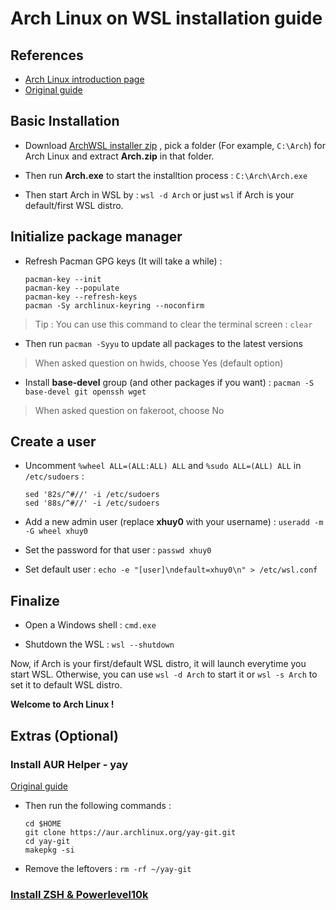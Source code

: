 # Arch Linux on WSL installation guide
## References  
- [Arch Linux introduction page](https://wiki.archlinux.org/title/Arch_Linux)  
- [Original guide](https://gist.github.com/ld100/3376435a4bb62ca0906b0cff9de4f94b)  

## Basic Installation  
- Download [ArchWSL installer zip](https://github.com/yuk7/ArchWSL/releases/latest) , pick a folder (For example, ```C:\Arch```) for Arch Linux and extract **Arch.zip** in that folder.  
  
- Then run **Arch.exe** to start the installtion process : ```C:\Arch\Arch.exe```

- Then start Arch in WSL by : ```wsl -d Arch``` or just ```wsl``` if Arch is your default/first WSL distro.  
  
## Initialize package manager  
- Refresh Pacman GPG keys (It will take a while) :    
  ```
  pacman-key --init
  pacman-key --populate
  pacman-key --refresh-keys
  pacman -Sy archlinux-keyring --noconfirm  
  ```
> Tip : You can use this command to clear the terminal screen : ```clear```  
  
- Then run `pacman -Syyu` to update all packages to the latest versions  
> When asked question on hwids, choose Yes (default option)  

- Install **base-devel** group (and other packages if you want) : `pacman -S base-devel git openssh wget`  
> When asked question on fakeroot, choose No  

## Create a user  
- Uncomment `%wheel ALL=(ALL:ALL) ALL` and `%sudo ALL=(ALL) ALL` in `/etc/sudoers` :  
  ```  
  sed '82s/^#//' -i /etc/sudoers  
  sed '88s/^#//' -i /etc/sudoers  
  ```  
  
- Add a new admin user (replace **xhuy0** with your username) : `useradd -m -G wheel xhuy0`  
  
- Set the password for that user : `passwd xhuy0`  
  
- Set default user : `echo -e "[user]\ndefault=xhuy0\n" > /etc/wsl.conf`  

## Finalize  
- Open a Windows shell : `cmd.exe`  
  
- Shutdown the WSL : `wsl --shutdown`  
  
Now, if Arch is your first/default WSL distro, it will launch everytime you start WSL. 
Otherwise, you can use `wsl -d Arch` to start it or `wsl -s Arch` to set it to default WSL distro.

**Welcome to Arch Linux !**  
## Extras (Optional)
### Install AUR Helper - yay
[Original guide](https://www.tecmint.com/install-yay-aur-helper-in-arch-linux-and-manjaro/)  
- Then run the following commands :  
  ```  
  cd $HOME  
  git clone https://aur.archlinux.org/yay-git.git  
  cd yay-git  
  makepkg -si  
  ```  
- Remove the leftovers : `rm -rf ~/yay-git`  
  
### [Install ZSH & Powerlevel10k](https://github.com/xhuy0404/tech-tips/blob/main/Windows%20Subsytem%20for%20Linux/Zsh%20with%20Powerlevel10k.md)  


